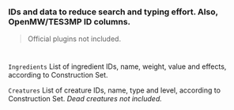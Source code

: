 ### IDs and data to reduce search and typing effort. Also, OpenMW/TES3MP ID columns.
> Official plugins not included.
#

```Ingredients``` List of ingredient IDs, name, weight, value and effects, according to Construction Set.

```Creatures``` List of creature IDs, name, type and level, according to Construction Set. *Dead creatures not included.*
